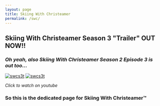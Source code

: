 ```yaml
---
layout: page
title: Skiing With Christeamer
permalink: /swc/
---
```


## Skiing With Christeamer Season 3 "Trailer" OUT NOW!!
### *Oh yeah, also Skiing With Christeamer Season 2 Episode 3 is out too...*
[![swcs3t](https://i.imgur.com/OmuCV2G.jpg)](https://www.youtube.com/watch?v=h8uz0BFf "Season 3 Trailer :)")
[![swcs3t](https://i.imgur.com/tLJNfbg.jpg)](https://www.youtube.com/watch?v=h8uz0BFf "Season 2 Episode 2 :)")

*Click to watch on youtube*

### So this is the dedicated page for Skiing With Christeamer™


